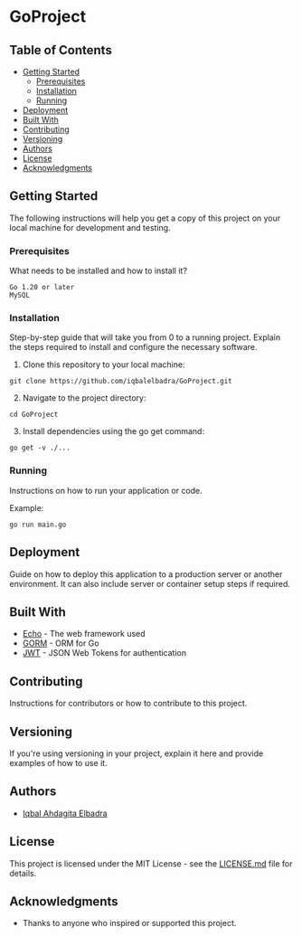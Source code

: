 # GoProject

## Table of Contents

- [Getting Started](#getting-started)
  - [Prerequisites](#prerequisites)
  - [Installation](#installation)
  - [Running](#running)
- [Deployment](#deployment)
- [Built With](#built-with)
- [Contributing](#contributing)
- [Versioning](#versioning)
- [Authors](#authors)
- [License](#license)
- [Acknowledgments](#acknowledgments)

## Getting Started

The following instructions will help you get a copy of this project on your local machine for development and testing.

### Prerequisites

What needs to be installed and how to install it?

```
Go 1.20 or later
MySQL
```

### Installation

Step-by-step guide that will take you from 0 to a running project. Explain the steps required to install and configure the necessary software.


1. Clone this repository to your local machine:

```
git clone https://github.com/iqbalelbadra/GoProject.git
```

2. Navigate to the project directory:

```
cd GoProject
```

3. Install dependencies using the go get command:

```
go get -v ./...
```

### Running

Instructions on how to run your application or code.

Example:

```
go run main.go
```

## Deployment

Guide on how to deploy this application to a production server or another environment. It can also include server or container setup steps if required.

## Built With

* [Echo](https://echo.labstack.com/) - The web framework used
* [GORM](https://gorm.io/) - ORM for Go
* [JWT](https://github.com/golang-jwt/jwt) - JSON Web Tokens for authentication

## Contributing

Instructions for contributors or how to contribute to this project.

## Versioning

If you're using versioning in your project, explain it here and provide examples of how to use it.

## Authors

* [Iqbal Ahdagita Elbadra](https://github.com/iqbalelbadra) 
## License

This project is licensed under the MIT License - see the [LICENSE.md](LICENSE.md) file for details.

## Acknowledgments

* Thanks to anyone who inspired or supported this project.

